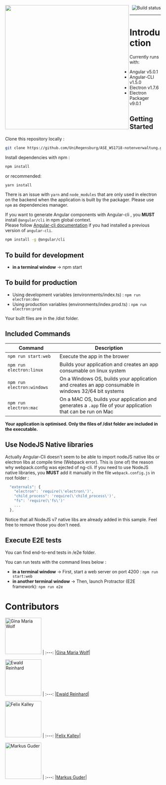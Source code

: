 <a>
<img align="left" src="https://i.imgur.com/GofAwGb.png" width="400px" alt="" />
<img align="right" src="https://travis-ci.com/UniRegensburg/ASE_WS1718-notenverwaltung.svg?token=q4ZzuewzZrMnM6gfyh2w&branch=master" alt="Build status" /><br><hr>
</a>

# Introduction

Currently runs with:

- Angular v5.0.1
- Angular-CLI v1.5.0
- Electron v1.7.6
- Electron Packager v9.0.1

## Getting Started

Clone this repository locally :

``` bash
git clone https://github.com/UniRegensburg/ASE_WS1718-notenverwaltung.git
```

Install dependencies with npm :

``` bash
npm install
```
or recommended:
``` bash
yarn install
```

There is an issue with `yarn` and `node_modules` that are only used in electron on the backend when the application is built by the packager. Please use `npm` as dependencies manager.

If you want to generate Angular components with Angular-cli , you **MUST** install `@angular/cli` in npm global context.  
Please follow [Angular-cli documentation](https://github.com/angular/angular-cli) if you had installed a previous version of `angular-cli`.

``` bash
npm install -g @angular/cli
```

## To build for development

- **in a terminal window** -> npm start  

## To build for production

- Using development variables (environments/index.ts) :  `npm run electron:dev`
- Using production variables (environments/index.prod.ts) :  `npm run electron:prod`

Your built files are in the /dist folder.

## Included Commands

|Command|Description|
|--|--|
|`npm run start:web`| Execute the app in the brower |
|`npm run electron:linux`| Builds your application and creates an app consumable on linux system |
|`npm run electron:windows`| On a Windows OS, builds your application and creates an app consumable in windows 32/64 bit systems |
|`npm run electron:mac`|  On a MAC OS, builds your application and generates a `.app` file of your application that can be run on Mac |

**Your application is optimised. Only the files of /dist folder are included in the executable.**

## Use NodeJS Native libraries

Actually Angular-Cli doesn't seem to be able to import nodeJS native libs or electron libs at compile time (Webpack error). This is (one of) the reason why webpack.config was ejected of ng-cli.
If you need to use NodeJS native libraries, you **MUST** add it manually in the file `webpack.config.js` in root folder :

```javascript
  "externals": {
    "electron": 'require(\'electron\')',
    "child_process": 'require(\'child_process\')',
    "fs": 'require(\'fs\')'
    ...
  },
```

Notice that all NodeJS v7 native libs are already added in this sample. Feel free to remove those you don't need.


## Execute E2E tests

You can find end-to-end tests in /e2e folder.

You can run tests with the command lines below : 
- **in a terminal window** -> First, start a web server on port 4200 : `npm run start:web`  
- **in another terminal window** -> Then, launch Protractor (E2E framework): `npm run e2e`

# Contributors 

[<img alt="Gina Maria Wolf" src="https://avatars3.githubusercontent.com/u/21662088?s=460&v=4" width="117">](https://github.com/GiMaWolf) |
:---:
|[Gina Maria Wolf](https://github.com/GiMaWolf)|

[<img alt="Ewald Reinhard" src="https://avatars2.githubusercontent.com/u/4850601?s=460&v=4" width="117">](https://github.com/Owlwald) |
:---:
|[Ewald Reinhard](https://github.com/Owlwald)|

[<img alt="Felix Kalley" src="https://avatars0.githubusercontent.com/u/7516526?s=460&v=4" width="117">](https://github.com/FelixKalley) |
:---:
|[Felix Kalley](https://github.com/FelixKalley)|

[<img alt="Markus Guder" src="https://avatars2.githubusercontent.com/u/6153088?s=460&v=4" width="117">](https://github.com/marc101101) |
:---:
|[Markus Guder](https://github.com/marc101101)|
